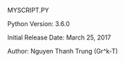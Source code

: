 MYSCRIPT.PY

Python Version: 3.6.0

Initial Release Date: March 25, 2017

Author: Nguyen Thanh Trung (Gr^k-T)
